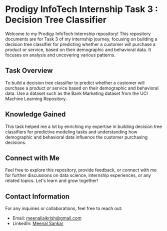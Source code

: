 
# Prodigy InfoTech Internship Task 3 : Decision Tree Classifier

Welcome to my Prodigy InfoTech Internship repository! This repository documents are for Task 3 of my internship journey, focusing on building a decision tree classifier for predicting whether a customer will purchase a product or service, based on their demographic and behavioral data. It focuses on analysis and uncovering various patterns. 

## Task Overview

To build a decision tree classifier to predict whether a customer will purchase a product or service based on their demographic and behavioral data. Use a dataset such as the Bank Marketing dataset from the UCI Machine Learning Repository.

## Knowledge Gained

This task helped me a lot by enriching my expertise in building decision tree classifiers for predictive modeling tasks and understanding how demographic and behavioral data influence the customer purchasing decisions.

## Connect with Me

Feel free to explore this repository, provide feedback, or connect with me for further discussions on data science, internship experiences, or any related topics. Let's learn and grow together!

## Contact Information

For any inquiries or collaborations, feel free to reach out:

- Email: [meenaljaikrish@gmail.com](mailto:meenaljaikrish@gmail.com)
- LinkedIn: [Meenal Sankar](https://www.linkedin.com/in/meenal-sankar/)

